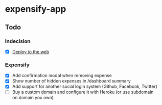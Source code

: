 # expensify-app

## Todo

### Indecision

- [x] [Deploy to the web](https://indecision-app-react-course.herokuapp.com/)

### Expensify

- [x] Add confirmation modal when removing expense
- [x] Show number of hidden expenses in /dashboard summary
- [x] Add support for another social login system (Github, Facebook, Twitter)
- [ ] Buy a custom domain and configure it with Heroku (or use subdomain on domain you own)
